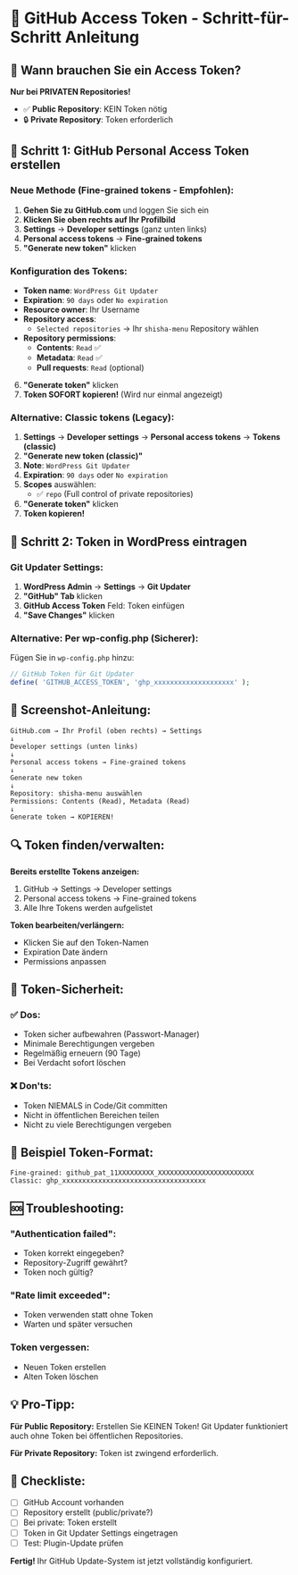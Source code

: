 # 🔑 GitHub Access Token - Schritt-für-Schritt Anleitung

## 🤔 Wann brauchen Sie ein Access Token?

**Nur bei PRIVATEN Repositories!**
- ✅ **Public Repository**: KEIN Token nötig
- 🔒 **Private Repository**: Token erforderlich

## 🚀 Schritt 1: GitHub Personal Access Token erstellen

### Neue Methode (Fine-grained tokens - Empfohlen):

1. **Gehen Sie zu GitHub.com** und loggen Sie sich ein
2. **Klicken Sie oben rechts auf Ihr Profilbild** 
3. **Settings** → **Developer settings** (ganz unten links)
4. **Personal access tokens** → **Fine-grained tokens**
5. **"Generate new token"** klicken

### Konfiguration des Tokens:
- **Token name**: `WordPress Git Updater`
- **Expiration**: `90 days` oder `No expiration` 
- **Resource owner**: Ihr Username
- **Repository access**: 
  - `Selected repositories` → Ihr `shisha-menu` Repository wählen
- **Repository permissions**:
  - **Contents**: `Read` ✅
  - **Metadata**: `Read` ✅
  - **Pull requests**: `Read` (optional)

6. **"Generate token"** klicken
7. **Token SOFORT kopieren!** (Wird nur einmal angezeigt)

### Alternative: Classic tokens (Legacy):

1. **Settings** → **Developer settings** → **Personal access tokens** → **Tokens (classic)**
2. **"Generate new token (classic)"**
3. **Note**: `WordPress Git Updater`
4. **Expiration**: `90 days` oder `No expiration`
5. **Scopes** auswählen:
   - ✅ `repo` (Full control of private repositories)
6. **"Generate token"** klicken
7. **Token kopieren!**

## 🔧 Schritt 2: Token in WordPress eintragen

### Git Updater Settings:

1. **WordPress Admin** → **Settings** → **Git Updater**
2. **"GitHub" Tab** klicken
3. **GitHub Access Token** Feld: Token einfügen
4. **"Save Changes"** klicken

### Alternative: Per wp-config.php (Sicherer):

Fügen Sie in `wp-config.php` hinzu:
```php
// GitHub Token für Git Updater
define( 'GITHUB_ACCESS_TOKEN', 'ghp_xxxxxxxxxxxxxxxxxxxx' );
```

## 📱 Screenshot-Anleitung:

```
GitHub.com → Ihr Profil (oben rechts) → Settings
↓
Developer settings (unten links)
↓
Personal access tokens → Fine-grained tokens
↓
Generate new token
↓
Repository: shisha-menu auswählen
Permissions: Contents (Read), Metadata (Read)
↓
Generate token → KOPIEREN!
```

## 🔍 Token finden/verwalten:

**Bereits erstellte Tokens anzeigen:**
1. GitHub → Settings → Developer settings
2. Personal access tokens → Fine-grained tokens
3. Alle Ihre Tokens werden aufgelistet

**Token bearbeiten/verlängern:**
- Klicken Sie auf den Token-Namen
- Expiration Date ändern
- Permissions anpassen

## 🚨 Token-Sicherheit:

### ✅ Dos:
- Token sicher aufbewahren (Passwort-Manager)
- Minimale Berechtigungen vergeben
- Regelmäßig erneuern (90 Tage)
- Bei Verdacht sofort löschen

### ❌ Don'ts:
- Token NIEMALS in Code/Git committen
- Nicht in öffentlichen Bereichen teilen
- Nicht zu viele Berechtigungen vergeben

## 🎯 Beispiel Token-Format:

```
Fine-grained: github_pat_11XXXXXXXXX_XXXXXXXXXXXXXXXXXXXXXXXX
Classic: ghp_xxxxxxxxxxxxxxxxxxxxxxxxxxxxxxxxxxxx
```

## 🆘 Troubleshooting:

### "Authentication failed":
- Token korrekt eingegeben?
- Repository-Zugriff gewährt?
- Token noch gültig?

### "Rate limit exceeded":
- Token verwenden statt ohne Token
- Warten und später versuchen

### Token vergessen:
- Neuen Token erstellen
- Alten Token löschen

## 💡 Pro-Tipp:

**Für Public Repository:** Erstellen Sie KEINEN Token! Git Updater funktioniert auch ohne Token bei öffentlichen Repositories.

**Für Private Repository:** Token ist zwingend erforderlich.

## 📝 Checkliste:

- [ ] GitHub Account vorhanden
- [ ] Repository erstellt (public/private?)
- [ ] Bei private: Token erstellt
- [ ] Token in Git Updater Settings eingetragen
- [ ] Test: Plugin-Update prüfen

**Fertig!** Ihr GitHub Update-System ist jetzt vollständig konfiguriert.